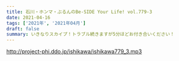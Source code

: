 ```yaml
---
title: 石川・ホンマ・ぶるんのBe-SIDE Your Life! vol.779-3
date: 2021-04-16
tags: ['2021年', '2021年04月']
draft: false
summary: いきなりスカイプ！トラブル続きますが5分ほどお付き合いください！
---
```


http://project-phi.ddo.jp/ishikawa/ishikawa779_3.mp3
